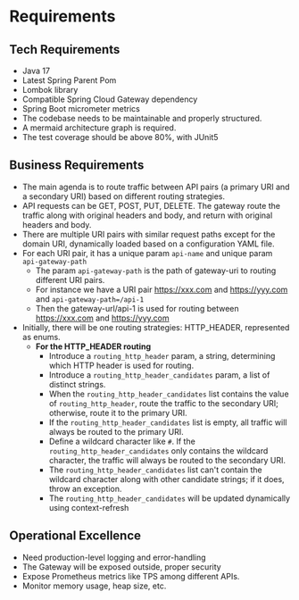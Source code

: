# Requirements

## Tech Requirements

* Java 17
* Latest Spring Parent Pom
* Lombok library
* Compatible Spring Cloud Gateway dependency
* Spring Boot micrometer metrics
* The codebase needs to be maintainable and properly structured.
* A mermaid architecture graph is required.
* The test coverage should be above 80%, with JUnit5

## Business Requirements

* The main agenda is to route traffic between API pairs (a primary URI and a secondary URI) based on different routing
  strategies.
* API requests can be GET, POST, PUT, DELETE. The gateway route the traffic along with original headers and body, and
  return with original headers and body.
* There are multiple URI pairs with similar request paths except for the domain URI, dynamically loaded based on a
  configuration YAML file.
* For each URI pair, it has a unique param `api-name` and unique param `api-gateway-path`
  * The param `api-gateway-path` is the path of gateway-uri to routing different URI pairs.
  * For instance we have a URI pair https://xxx.com and https://yyy.com and `api-gateway-path=/api-1`
  * Then the gateway-url/api-1 is used for routing between https://xxx.com and https://yyy.com
* Initially, there will be one routing strategies:  HTTP_HEADER, represented as enums.
  * **For the HTTP_HEADER routing**
    * Introduce a `routing_http_header` param, a string, determining which HTTP header is used for routing.
    * Introduce a `routing_http_header_candidates` param, a list of distinct strings.
    * When the `routing_http_header_candidates` list contains the value of `routing_http_header`, route the traffic to
      the secondary URI; otherwise, route it to the primary URI.
    * If the `routing_http_header_candidates` list is empty, all traffic will always be routed to the primary URI.
    * Define a wildcard character like `#`. If the `routing_http_header_candidates` only contains the wildcard
      character, the traffic will always be routed to the secondary URI.
    * The `routing_http_header_candidates` list can't contain the wildcard character along with other candidate strings;
      if it does, throw an exception.
    * The `routing_http_header_candidates` will be updated dynamically using context-refresh

## Operational Excellence

* Need production-level logging and error-handling
* The Gateway will be exposed outside, proper security
* Expose Prometheus metrics like TPS among different APIs.
* Monitor memory usage, heap size, etc.
